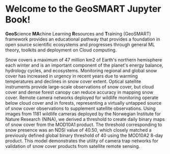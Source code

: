 # Welcome to the GeoSMART Jupyter Book!

**GeoS**cience **MA**chine Learning **R**esources and **T**raining (GeoSMART) framework provides an educational pathway that provides a foundation in open source scientific ecosystems and progresses through general ML theory, toolkits and deployment on Cloud computing.

Snow covers a maximum of 47 million km2 of Earth's northern hemisphere each winter and is an important component of the planet's energy balance, hydrology cycles, and ecosystems. Monitoring regional and global snow cover has increased in urgency in recent years due to warming temperatures and declines in snow cover extent. Optical satellite instruments provide large-scale observations of snow cover, but cloud cover and dense forest canopy can reduce accuracy in mapping snow cover. Remote camera networks deployed for wildlife monitoring operate below cloud cover and in forests, representing a virtually untapped source of snow cover observations to supplement satellite observations. Using images from 1181 wildlife cameras deployed by the Norwegian Institute for Nature Research (NINA), we derived a threshold to create daily binary maps of snow cover from the MOD10A1 product. The threshold corresponding to snow presence was an NDSI value of 40.50, which closely matched a previously defined global binary threshold of 40 using the MOD10A2 8-day product. This model demonstrates the utility of camera trap networks for validation of snow cover products from satellite remote sensing.

